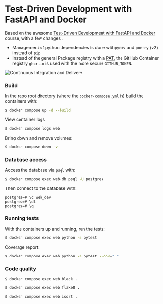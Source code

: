 # Test-Driven Development with FastAPI and Docker

Based on the awesome [Test-Driven Development with FastAPI and Docker](https://testdriven.io/courses/tdd-fastapi/)
 course, with a few changes:. 

* Management of python dependencies is done with`pyenv` and `poetry` (v2) instead of `pip`.
* Instead of the general Package registry with a [PAT](https://docs.github.com/en/actions/security-guides/security-hardening-for-github-actions#considering-cross-repository-access), the GitHub Container registry `ghcr.io` is used with the more secure `GITHUB_TOKEN`.

![Continuous Integration and Delivery](https://github.com/tymyrddin/fastapi-tdd-docker/workflows/Continuous%20Integration%20and%20Delivery/badge.svg?branch=main)

### Build

In the repo root directory (where the `docker-compose.yml` is) build the containers with:

```bash
$ docker compose up -d --build
```

View container logs

```bash
$ docker compose logs web
```

Bring down and remove volumes:

```bash
$ docker compose down -v
```

### Database access

Access the database via `psql` with:

```bash
$ docker compose exec web-db psql -U postgres
```

Then connect to the database with:

```
postgres=# \c web_dev
postgres=# \dt
postgres=# \q
```

### Running tests

With the containers up and running, run the tests:

```bash
$ docker compose exec web python -m pytest
```

Coverage report:
```bash
$ docker compose exec web python -m pytest --cov="."
```

### Code quality

```bash
$ docker compose exec web black .
```

```bash
$ docker compose exec web flake8 .
```

```bash
$ docker compose exec web isort .
```